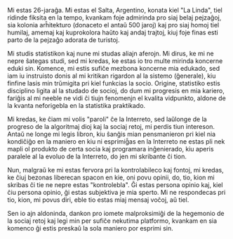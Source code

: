 Mi estas 26-jaraĝa. Mi estas el Salta, Argentino, konata kiel "La Linda", tiel ridinde fiksita en la tempo, kvankam foje admirinda pro siaj belaj pejzaĝoj, sia kolonia arĥitekturo (donaceto el antaŭ 500 jaroj) kaj pro siaj homoj tiel humilaj, amemaj kaj kuprokolora haŭto kaj andaj trajtoj, kiuj foje finas esti parto de la pejzaĝo adorata de turistoj.

Mi studis statistikon kaj nune mi studas aliajn aferojn. Mi dirus, ke mi ne nepre ŝategas studi, sed mi kredas, ke estas io tro multe mirinda koncerne eduki sin. Komence, mi estis sufiĉe mezbona koncerne mia edukado, sed iam iu instruisto donis al mi kritikan rigardon al la sistemo (ĝenerale), kiu finfine lasis min trŭmigita pri kiel funkcias la socio. Origine, statistiko estis disciplino ligita al la studado de socioj, do dum mi progresis en mia kariero, fariĝis al mi neeble ne vidi ĉi tiujn fenomenjn el kvalita vidpunkto, aldone de la kvanta neforigebla  en la statistika praktikado.

Mi kredas, ke ĉiam mi volis "paroli" ĉe la Interreto, sed laŭlonge de la progreso de la algoritmaj dioj kaj la sociaj retoj, mi perdis tiun intereson. Antaŭ ne longe mi legis libron, kiu ŝanĝis mian pensmanieron pri kiel nia kondiĉiĝo en la maniero en kiu ni esprimiĝ̃as en la Interreto ne estas pli nek mapli ol produkto de certa socia kaj programara inĝenierado, kiu aperis paralele al la evoluo de la Interreto, do jen mi skribante ĉi tion.

Nun, malgraŭ ke mi estas fervora pri la kontrolabileco kaj fontoj, mi kredas, ke ĉiuj bezonas liberecan spacon en kie, oni povu opinii, do, tio, kion mi skribas ĉi tie ne nepre estas "kontrolebla". Ĝi estas persona opinio kaj, kiel ĉiu persona opinio, ĝi estas subjektiva je mia sperto. Mi ne respondecas pri tio, kion, mi povus diri, eble tio estas miaj mensaj voĉoj, aŭ tiel.

Sen io ajn aldoninda, dankon pro iomete malproksimiĝi de la hegemonio de la sociaj retoj kaj legi min per sufiĉe nekutima platformo, kvankam en sia komenco ĝi estis preskaŭ la sola maniero por esprimi sin.